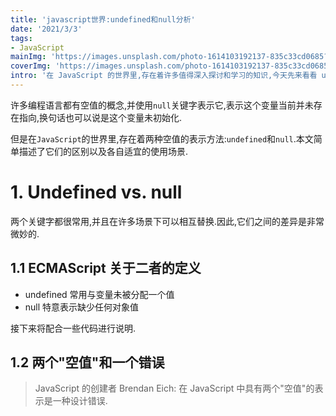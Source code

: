 ```yaml
---
title: 'javascript世界:undefined和null分析'
date: '2021/3/3'
tags:
- JavaScript
mainImg: 'https://images.unsplash.com/photo-1614103192137-835c33cd0685?crop=entropy&cs=tinysrgb&fit=max&fm=jpg&ixid=MXwxNjUyNjZ8MHwxfHJhbmRvbXx8fHx8fHx8&ixlib=rb-1.2.1&q=80&w=1080'
coverImg: 'https://images.unsplash.com/photo-1614103192137-835c33cd0685?crop=entropy&cs=tinysrgb&fit=max&fm=jpg&ixid=MXwxNjUyNjZ8MHwxfHJhbmRvbXx8fHx8fHx8&ixlib=rb-1.2.1&q=80&w=400'
intro: '在 JavaScript 的世界里,存在着许多值得深入探讨和学习的知识,今天先来看看 undefined 和 null 的特性和对比.'
---
```


许多编程语言都有空值的概念,并使用`null`关键字表示它,表示这个变量当前并未存在指向,换句话也可以说是这个变量未初始化.

但是在`JavaScript`的世界里,存在着两种空值的表示方法:`undefined`和`null`.本文简单描述了它们的区别以及各自适宜的使用场景.

# 1. Undefined vs. null

两个关键字都很常用,并且在许多场景下可以相互替换.因此,它们之间的差异是非常微妙的.

## 1.1 ECMAScript 关于二者的定义

- undefined 常用与变量未被分配一个值
- null 特意表示缺少任何对象值

接下来将配合一些代码进行说明.

## 1.2 两个"空值"和一个错误

> JavaScript 的创建者 Brendan Eich: 在 JavaScript 中具有两个"空值"的表示是一种设计错误.